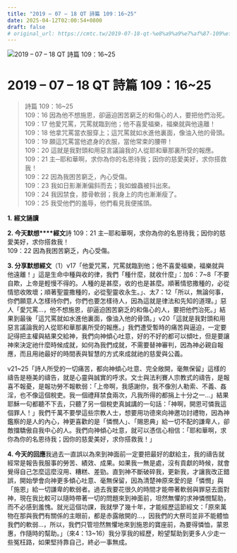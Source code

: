 ```yaml
---
title: "2019 – 07 – 18 QT 詩篇 109：16~25"
date: 2025-04-12T02:00:54+0800
draft: false
# original_url: https://cmtc.tw/2019-07-18-qt-%e8%a9%a9%e7%af%87-109%ef%bc%9a1625
---
```


![2019 – 07 – 18 QT 詩篇 109：16~25](/images/qt.jpg   "2019 – 07 – 18 QT 詩篇 109：16~25")

# 2019 – 07 – 18 QT 詩篇 109：16~25

> 詩篇 109：16~25  
> 109：16 因為他不想施恩，卻逼迫困苦窮乏的和傷心的人，要把他們治死。  
> 109：17 他愛咒罵，咒罵就臨到他；他不喜愛福樂，福樂就與他遠離！  
> 109：18 他拿咒罵當衣服穿上；這咒罵就如水進他裏面，像油入他的骨頭。  
> 109：19 願這咒罵當他遮身的衣服，當他常束的腰帶！  
> 109：20 這就是我對頭和用惡言議論我的人從耶和華那裏所受的報應。  
> 109：21 主─耶和華啊，求你為你的名恩待我；因你的慈愛美好，求你搭救我！  
> 109：22 因為我困苦窮乏，內心受傷。  
> 109：23 我如日影漸漸偏斜而去；我如蝗蟲被抖出來。  
> 109：24 我因禁食，膝骨軟弱；我身上的肉也漸漸瘦了。  
> 109：25 我受他們的羞辱，他們看見我便搖頭。

**1.** **經文誦讀**

**2. 今天默想****經文**詩 109：21 主─耶和華啊，求你為你的名恩待我；因你的慈愛美好，求你搭救我！  
109：22 因為我困苦窮乏，內心受傷。

**3. 分享默想經文**（1）v17「他愛咒罵，咒罵就臨到他；他不喜愛福樂，福樂就與他遠離！」這是生命中種與收的律，我們「種什麼，就收什麼」：加6：7~8「不要自欺，上帝是輕慢不得的。人種的是甚麼，收的也是甚麼。順著情慾撒種的，必從情慾收敗壞；順著聖靈撒種的，必從聖靈收永生。」、太7：12「所以，無論何事，你們願意人怎樣待你們，你們也要怎樣待人，因為這就是律法和先知的道理。」惡人「愛咒罵…，他不想施恩，卻逼迫困苦窮乏的和傷心的人，要把他們治死。」結果到最後「這咒罵就如水進他裏面，像油入他的骨頭。」v20「這就是我對頭和用惡言議論我的人從耶和華那裏所受的報應。」我們遭受暫時的痛苦與逼迫，一定要記得把主權與結果交給神，我們向神傾心吐意，好的不好的都可以傾吐，但是要讓神來決定祂什麼時候成就，如何為我們成就，不需要替神審判，因為神必親自報應，而且用祂最好的時間表與智慧的方式來成就祂的慈愛與公義。

v21~25「詩人所受的一切痛苦，都向神傾心吐意、完全敞開，毫無保留」這樣的禱告是極美的禱告，就是心靈與誠實的呼求。文士與法利賽人宗教式的禱告，是報喜不報憂，是報功勞不報軟弱：「上帝啊，我感謝你，我不像別人勒索、不義、姦淫，也不像這個稅吏。我一個禮拜禁食兩次，凡我所得的都捐上十分之一…」結果耶穌一句都聽不下去，只聽了另一個稅吏真誠講的一句話：「神啊，開恩可憐我這個罪人！」我們千萬不要學這些宗教人士，想要用功德來向神邀功討禮物，因為神鑑察的是人的內心，神更喜歡的是「憐憫人」、「賜恩典」給一切不配的謙卑人，卻敵擋驕傲自我中心的人。我們向神傾心吐意，就可以憑信心相信：「耶和華啊，求你為你的名恩待我；因你的慈愛美好，求你搭救我！」

**4. 今天的回應**我過去一直誤以為來到神面前一定要把最好的獻給主，我的禱告就經常是報告我服事的勞苦、績效、成果。如果我一無是處，沒有貢獻的時候，就會覺得自己怎麼這麼沒用、糟糕、差勁。直到神不斷破碎我，更新我，才讓我改正錯誤，開始學會向神更多傾心吐意、毫無保留，因為清楚神原來愛的是「憐憫」與「施恩」給一切謙卑的軟弱者。過去我要花很久的時間才能帶著軟弱與罪惡去面對神，現在我比較可以隨時帶著一切的問題來到神面前，坦然無懼的求神憐憫幫助，而不必感到羞愧。就光這個功課，我就學了幾十年，才能經歷這節經文：「原來萬物在那與我們有關係的主眼前，都是赤露敞開的…，因我們的大祭司並非不能體恤我們的軟弱…，所以，我們只管坦然無懼地來到施恩的寶座前，為要得憐恤，蒙恩惠，作隨時的幫助。」（來4：13~16）我分享我的經歷，盼望幫助到更多人少走一些冤枉路，如果堅持靠自己，終必一事無成。